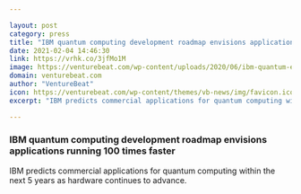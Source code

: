 ```yaml
---

layout: post
category: press
title: "IBM quantum computing development roadmap envisions applications running 100 times faster"
date: 2021-02-04 14:46:30
link: https://vrhk.co/3jfMo1M
image: https://venturebeat.com/wp-content/uploads/2020/06/ibm-quantum-e1591104893845.png?w=1200&strip=all
domain: venturebeat.com
author: "VentureBeat"
icon: https://venturebeat.com/wp-content/themes/vb-news/img/favicon.ico
excerpt: "IBM predicts commercial applications for quantum computing within the next 5 years as hardware continues to advance."

---
```


### IBM quantum computing development roadmap envisions applications running 100 times faster

IBM predicts commercial applications for quantum computing within the next 5 years as hardware continues to advance.